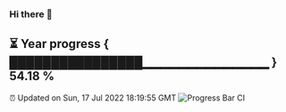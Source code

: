 ### Hi there 👋
⏳ Year progress { ████████████████▁▁▁▁▁▁▁▁▁▁▁▁▁▁ } 54.18 %
---
⏰ Updated on Sun, 17 Jul 2022 18:19:55 GMT
![Progress Bar CI](https://github.com/liununu/liununu/workflows/Progress%20Bar%20CI/badge.svg)
